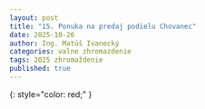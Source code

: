 ```yaml
---
layout: post
title: "15. Ponuka na predaj podielu Chovanec"
date: 2025-10-26
author: Ing. Matúš Ivanecký
categories: valne zhromazdenie
tags: 2025 zhromaždenie
published: true
---
```





{: style="color: red;" }
